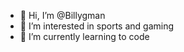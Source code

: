 - 👋 Hi, I’m @Billygman
- 👀 I’m interested in sports and gaming
- 🌱 I’m currently learning to code

<!---
Billygman/Billygman is a ✨ special ✨ repository because its `README.md` (this file) appears on your GitHub profile.
You can click the Preview link to take a look at your changes.
--->
